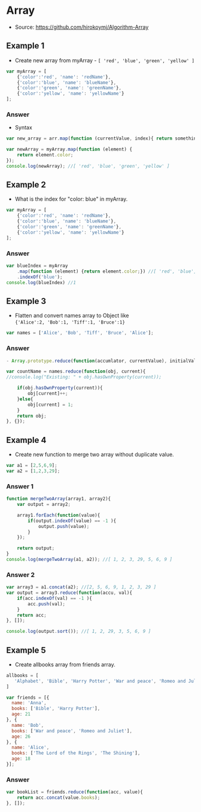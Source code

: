# Array

- Source: https://github.com/hirokoymj/Algorithm-Array


## Example 1

- Create new array from myArray - `[ 'red', 'blue', 'green', 'yellow' ]`
```js
var myArray = [
	{'color':'red', 'name': 'redName'},
	{'color':'blue', 'name': 'blueName'},
	{'color':'green', 'name': 'greenName'},
	{'color':'yellow', 'name': 'yellowName'}
];
```

### Answer

- Syntax
```js
var new_array = arr.map(function (currentValue, index){ return something})
```

```js
var newArray = myArray.map(function (element) {
	return element.color;
});
console.log(newArray); //[ 'red', 'blue', 'green', 'yellow' ]
```

## Example 2

- What is the index for "color: blue" in myArray.
```js
var myArray = [
	{'color':'red', 'name': 'redName'},
	{'color':'blue', 'name': 'blueName'},
	{'color':'green', 'name': 'greenName'},
	{'color':'yellow', 'name': 'yellowName'}
];
```

### Answer
```js
var blueIndex = myArray
    .map(function (element) {return element.color;}) //[ 'red', 'blue', 'green', 'yellow' ]
    .indexOf('blue');
console.log(blueIndex) //1
```

## Example 3
- Flatten and convert names array to Object like <br />`{'Alice':2, 'Bob':1, 'Tiff':1, 'Bruce':1}`

```js
var names = ['Alice', 'Bob', 'Tiff', 'Bruce', 'Alice'];
```

### Answer
```js
- Array.prototype.reduce(function(accumlator, currentValue), initialValue);
```

```js
var countName = names.reduce(function(obj, current){
//console.log("Existing: " + obj.hasOwnProperty(current));

	if(obj.hasOwnProperty(current)){
		obj[current]++;
	}else{
		obj[current] = 1;
	}
	return obj;
}, {});
```


## Example 4
- Create new function to merge two array without duplicate value.

```js
var a1 = [2,5,6,9];
var a2 = [1,2,3,29];
```

### Answer 1
```js
function mergeTwoArray(array1, array2){
	var output = array2;

	array1.forEach(function(value){
		if(output.indexOf(value) == -1 ){
			output.push(value);
		}
	});

	return output;
}
console.log(mergeTwoArray(a1, a2)); //[ 1, 2, 3, 29, 5, 6, 9 ]
```

### Answer 2
```js
var array3 = a1.concat(a2); //[2, 5, 6, 9, 1, 2, 3, 29 ]
var output = array3.reduce(function(accu, val){
	if(acc.indexOf(val) == -1 ){
		acc.push(val);
	}
	return acc;
}, []);

console.log(output.sort()); //[ 1, 2, 29, 3, 5, 6, 9 ]
```

## Example 5

-  Create allbooks array from friends array.
```js
allbooks = [
   'Alphabet', 'Bible', 'Harry Potter', 'War and peace', 'Romeo and Juliet', 'The Lord of the Rings', 'The Shining'
]
```

```js
var friends = [{
  name: 'Anna',
  books: ['Bible', 'Harry Potter'],
  age: 21
}, {
  name: 'Bob',
  books: ['War and peace', 'Romeo and Juliet'],
  age: 26
}, {
  name: 'Alice',
  books: ['The Lord of the Rings', 'The Shining'],
  age: 18
}];
```

### Answer
```js
var bookList = friends.reduce(function(acc, value){
	return acc.concat(value.books);
}, []);
```

